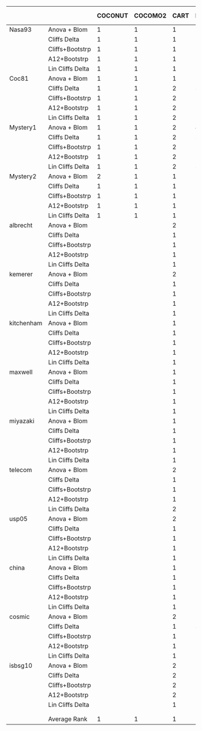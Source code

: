 |  |  | COCONUT | COCOMO2 | CART | PEEKING | Knn(1) | wt_knn(1) | Linear Reg | wt_PEEKING |
|------------|------------------|---------|---------|------|---------|--------|-----------|------------|------------|
| Nasa93 | Anova + Blom | 1 | 1 | 1 | 2 | 2 | 2 | 2 | 2 |
|  | Cliffs Delta | 1 | 1 | 1 | 2 | 2 | 2 | 3 | 3 |
|  | Cliffs+Bootstrp | 1 | 1 | 1 | 2 | 2 | 2 | 3 | 3 |
|  | A12+Bootstrp | 1 | 1 | 1 | 2 | 2 | 2 | 3 | 3 |
|  | Lin Cliffs Delta | 1 | 1 | 1 | 2 | 2 | 2 | 3 | 3 |
| Coc81 | Anova + Blom | 1 | 1 | 1 | 2 | 2 | 2 | 2 | 2 |
|  | Cliffs Delta | 1 | 1 | 2 | 3 | 3 | 3 | 4 | 4 |
|  | Cliffs+Bootstrp | 1 | 1 | 2 | 2 | 2 | 2 | 3 | 3 |
|  | A12+Bootstrp | 1 | 1 | 2 | 2 | 2 | 2 | 3 | 3 |
|  | Lin Cliffs Delta | 1 | 1 | 2 | 2 | 2 | 2 | 3 | 3 |
| Mystery1 | Anova + Blom | 1 | 1 | 2 | 4 | 2 | 2 | 3 | 5 |
|  | Cliffs Delta | 1 | 1 | 2 | 3 | 2 | 2 | 3 | 3 |
|  | Cliffs+Bootstrp | 1 | 1 | 2 | 2 | 2 | 2 | 2 | 2 |
|  | A12+Bootstrp | 1 | 1 | 2 | 2 | 2 | 2 | 2 | 2 |
|  | Lin Cliffs Delta | 1 | 1 | 2 | 3 | 2 | 2 | 3 | 3 |
| Mystery2 | Anova + Blom | 2 | 1 | 1 | 2 | 2 | 2 | 2 | 2 |
|  | Cliffs Delta | 1 | 1 | 1 | 2 | 1 | 1 | 4 | 3 |
|  | Cliffs+Bootstrp | 1 | 1 | 1 | 1 | 1 | 1 | 2 | 2 |
|  | A12+Bootstrp | 1 | 1 | 1 | 1 | 1 | 1 | 2 | 2 |
|  | Lin Cliffs Delta | 1 | 1 | 1 | 2 | 1 | 1 | 3 | 2 |
| albrecht | Anova + Blom |  |  | 2 | 1 | 2 | 2 | 2 | 2 |
|  | Cliffs Delta |  |  | 1 | 1 | 1 | 1 | 2 | 1 |
|  | Cliffs+Bootstrp |  |  | 1 | 1 | 1 | 1 | 1 | 1 |
|  | A12+Bootstrp |  |  | 1 | 1 | 1 | 1 | 1 | 1 |
|  | Lin Cliffs Delta |  |  | 1 | 1 | 1 | 1 | 2 | 1 |
| kemerer | Anova + Blom |  |  | 2 | 1 | 2 | 2 | 2 | 1 |
|  | Cliffs Delta |  |  | 1 | 1 | 1 | 1 | 2 | 1 |
|  | Cliffs+Bootstrp |  |  | 1 | 1 | 1 | 1 | 1 | 1 |
|  | A12+Bootstrp |  |  | 1 | 1 | 1 | 1 | 1 | 1 |
|  | Lin Cliffs Delta |  |  | 1 | 1 | 1 | 1 | 2 | 1 |
| kitchenham | Anova + Blom |  |  | 1 | 2 | 2 | 2 | 1 | 2 |
|  | Cliffs Delta |  |  | 1 | 2 | 2 | 2 | 1 | 3 |
|  | Cliffs+Bootstrp |  |  | 1 | 2 | 2 | 2 | 1 | 2 |
|  | A12+Bootstrp |  |  | 1 | 2 | 2 | 2 | 1 | 2 |
|  | Lin Cliffs Delta |  |  | 1 | 2 | 2 | 2 | 1 | 3 |
| maxwell | Anova + Blom |  |  | 1 | 2 | 1 | 1 | 2 | 2 |
|  | Cliffs Delta |  |  | 1 | 1 | 1 | 1 | 1 | 2 |
|  | Cliffs+Bootstrp |  |  | 1 | 1 | 1 | 1 | 1 | 2 |
|  | A12+Bootstrp |  |  | 1 | 1 | 1 | 1 | 1 | 1 |
|  | Lin Cliffs Delta |  |  | 1 | 1 | 1 | 1 | 1 | 2 |
| miyazaki | Anova + Blom |  |  | 1 | 1 | 2 | 2 | 2 | 2 |
|  | Cliffs Delta |  |  | 1 | 1 | 1 | 1 | 1 | 1 |
|  | Cliffs+Bootstrp |  |  | 1 | 1 | 1 | 1 | 1 | 1 |
|  | A12+Bootstrp |  |  | 1 | 1 | 1 | 1 | 1 | 1 |
|  | Lin Cliffs Delta |  |  | 1 | 1 | 1 | 1 | 2 | 2 |
| telecom | Anova + Blom |  |  | 2 | 1 | 2 | 2 | 2 | 1 |
|  | Cliffs Delta |  |  | 1 | 1 | 1 | 1 | 2 | 1 |
|  | Cliffs+Bootstrp |  |  | 1 | 1 | 1 | 1 | 1 | 1 |
|  | A12+Bootstrp |  |  | 1 | 1 | 1 | 1 | 1 | 1 |
|  | Lin Cliffs Delta |  |  | 2 | 1 | 2 | 2 | 3 | 2 |
| usp05 | Anova + Blom |  |  | 2 | 2 | 1 | 1 | 2 | 2 |
|  | Cliffs Delta |  |  | 1 | 1 | 1 | 1 | 2 | 1 |
|  | Cliffs+Bootstrp |  |  | 1 | 1 | 1 | 1 | 2 | 1 |
|  | A12+Bootstrp |  |  | 1 | 1 | 1 | 1 | 2 | 1 |
|  | Lin Cliffs Delta |  |  | 1 | 1 | 1 | 1 | 2 | 1 |
| china | Anova + Blom |  |  | 1 | 1 | 1 | 1 | 2 | 2 |
|  | Cliffs Delta |  |  | 1 | 1 | 1 | 1 | 2 | 1 |
|  | Cliffs+Bootstrp |  |  | 1 | 1 | 1 | 1 | 1 | 1 |
|  | A12+Bootstrp |  |  | 1 | 1 | 1 | 1 | 2 | 1 |
|  | Lin Cliffs Delta |  |  | 1 | 1 | 1 | 1 | 2 | 1 |
| cosmic | Anova + Blom |  |  | 2 | 2 | 2 | 2 | 2 | 1 |
|  | Cliffs Delta |  |  | 1 | 3 | 1 | 1 | 2 | 1 |
|  | Cliffs+Bootstrp |  |  | 1 | 1 | 1 | 1 | 1 | 1 |
|  | A12+Bootstrp |  |  | 1 | 1 | 1 | 1 | 1 | 1 |
|  | Lin Cliffs Delta |  |  | 1 | 2 | 1 | 1 | 2 | 1 |
| isbsg10 | Anova + Blom |  |  | 2 | 1 | 1 | 1 | 2 | 2 |
|  | Cliffs Delta |  |  | 2 | 1 | 1 | 1 | 2 | 3 |
|  | Cliffs+Bootstrp |  |  | 2 | 1 | 1 | 1 | 2 | 2 |
|  | A12+Bootstrp |  |  | 2 | 1 | 1 | 1 | 2 | 2 |
|  | Lin Cliffs Delta |  |  | 1 | 1 | 1 | 1 | 1 | 2 |
|  |  |  |  |  |  |  |  |  |  |
|  |  |  |  |  |  |  |  |  |  |
|  | Average Rank | 1 | 1 | 1 | 1 | 1 | 1 | 2 | 2 |